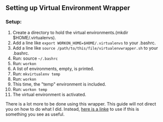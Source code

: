 ## Setting up Virtual Environment Wrapper

### Setup:

1. Create a directory to hold the virtual environments.(mkdir $HOME/.virtualenvs).
2. Add a line like `export WORKON_HOME=$HOME/.virtualenvs` to your .bashrc.
3. Add a line like `source /path/to/this/file/virtualenvwrapper.sh` to your .bashrc.
4. Run: source `~/.bashrc`
5. Run: `workon`
6. A list of environments, empty, is printed.
7. Run: `mkvirtualenv temp`
8. Run: `workon`
9. This time, the "temp" environment is included.
10. Run: `workon temp`
11. The virtual environment is activated.

There is a lot more to be done using this wrapper. This guide will not direct you on how to do what I did. Instead, [here is a linke](https://virtualenvwrapper.readthedocs.io/en/latest/install.html) to use if this is something you see as useful.
